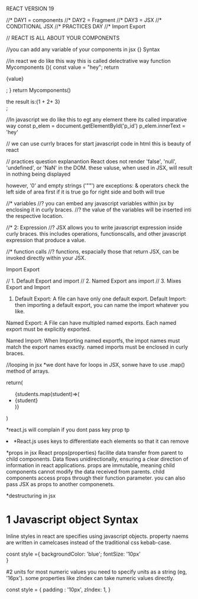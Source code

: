 REACT VERSION 19


//* DAY1 = components
//* DAY2 = Fragment
//* DAY3 = JSX
//* CONDITIONAL JSX
//* PRACTICES DAY
//* Import Export 








// REACT IS ALL ABOUT YOUR COMPONENTS


//you can add any variable of your components in jsx {} Syntax


//in react we do like this way this is called delectrative way
function Mycomponents (){
    const value = "hey";
    return <p>{value}</p>;
}
return Mycomponents()

 <div>the result is:{1 + 2+ 3}</div>;


//In javascript we do like this to egt any element there its called imparative way
const p_elem = document.getElementById('p_id')
p_elem.innerText = 'hey'

// we can use currly braces for start javascript code in html this is beauty of react

// practices question explanantion
React does not render 'false', 'null', 'undefined', or 'NaN' in the DOM. these valuse, when used in JSX, will result in nothing being displayed

however, '0' and empty strings ('""') are exceptions:
& operators check the left side of area first if it is true go for right side and both will true 





//* variables
//? you can embed any javascript variables within jsx by enclosing it in curly braces.
//? the value of the variables will be inserted inti the respective location. 

//* 2: Expression
//? JSX allows you to write javascript expression inside curly braces. this includes operations, functionscalls, and other javascript expression that produce a value.

//* function calls
//? functions, espacially those that return JSX, can be invoked directly within your JSX.




 Import Export

// 1. Default Export and import
// 2. Named Export ans import
// 3. Mixes Export and Import


1. Default Export: A file can have only one default export.
Default Import: then importing a default export, you can name the import whatever you like.

Named Export:
A File can have multipled named exports.
Each named export must be explicitly exported.

Named Import:
When Importing named exportfs, the impot names must match the export names exactly.
named imports must be enclosed in curly braces.

//looping in jsx
*we dont have for loops in JSX, sonwe have to use .map() method of arrays.

return(
    <ul>
    {students.map(student)=>(
        <li key = {students}>{student}</li>
    )}
    </ul>
)

*react.js will complain if you dont pass key prop tp <li>
*React.js uses keys to differentiate each elements so that it can remove


*props in jsx
React props(properties) facilite data transfer from parent to child components.
Data flows unidirectionally, ensuring a clear direction of information in react applications.
props are immutable, meaning child components cannot modify the data received from parents.
child components access props through their function parameter.
you can also pass JSX as props to another componenets. 

*destructuring in jsx


# 1 Javascript object Syntax

Inline styles in react are specifies using javascript objects. property naems are written in camelcases instead of the traditional css kebab-case.

cosnt style ={
 backgroundColor: 'blue';
 fontSize: '10px'   
}

#2 units
for most numeric values you need to specify units as a string (eg, '16px'). some properties like zIndex can take numeric values directly.

const style = {
padding : '10px',
zIndex: 1,
}
